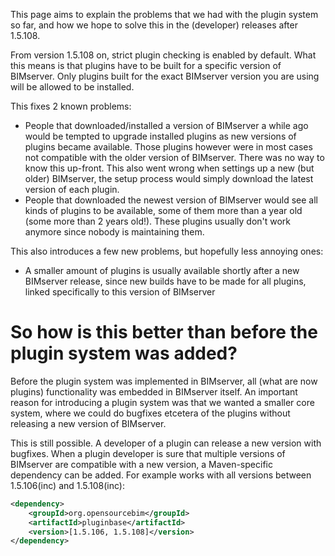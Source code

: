 This page aims to explain the problems that we had with the plugin system so far, and how we hope to solve this in the (developer) releases after 1.5.108.

From version 1.5.108 on, strict plugin checking is enabled by default. What this means is that plugins have to be built for a specific version of BIMserver. Only plugins built for the exact BIMserver version you are using will be allowed to be installed.

This fixes 2 known problems:
- People that downloaded/installed a version of BIMserver a while ago would be tempted to upgrade installed plugins as new versions of plugins became available. Those plugins however were in most cases not compatible with the older version of BIMserver. There was no way to know this up-front. This also went wrong when settings up a new (but older) BIMserver, the setup process would simply download the latest version of each plugin.
- People that downloaded the newest version of BIMserver would see all kinds of plugins to be available, some of them more than a year old (some more than 2 years old!). These plugins usually don't work anymore since nobody is maintaining them.

This also introduces a few new problems, but hopefully less annoying ones:
- A smaller amount of plugins is usually available shortly after a new BIMserver release, since new builds have to be made for all plugins, linked specifically to this version of BIMserver

# So how is this better than before the plugin system was added?

Before the plugin system was implemented in BIMserver, all (what are now plugins) functionality was embedded in BIMserver itself. An important reason for introducing a plugin system was that we wanted a smaller core system, where we could do bugfixes etcetera of the plugins without releasing a new version of BIMserver.

This is still possible. A developer of a plugin can release a new version with bugfixes. When a plugin developer is sure that multiple versions of BIMserver are compatible with a new version, a Maven-specific dependency can be added. For example works with all versions between 1.5.106(inc) and 1.5.108(inc):

```xml
<dependency>
	<groupId>org.opensourcebim</groupId>
	<artifactId>pluginbase</artifactId>
	<version>[1.5.106, 1.5.108]</version>
</dependency>
```